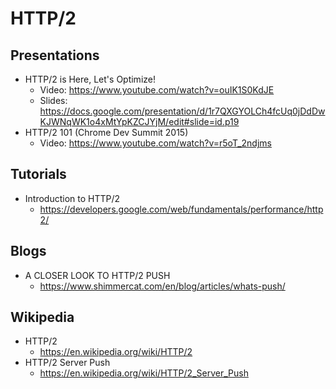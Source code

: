 # HTTP/2

## Presentations
* HTTP/2 is Here, Let's Optimize!
  * Video: https://www.youtube.com/watch?v=ouIK1S0KdJE
  * Slides: https://docs.google.com/presentation/d/1r7QXGYOLCh4fcUq0jDdDwKJWNqWK1o4xMtYpKZCJYjM/edit#slide=id.p19
* HTTP/2 101 (Chrome Dev Summit 2015)
  * Video: https://www.youtube.com/watch?v=r5oT_2ndjms

## Tutorials
* Introduction to HTTP/2
  * https://developers.google.com/web/fundamentals/performance/http2/

## Blogs
* A CLOSER LOOK TO HTTP/2 PUSH
  * https://www.shimmercat.com/en/blog/articles/whats-push/

## Wikipedia
* HTTP/2
  * https://en.wikipedia.org/wiki/HTTP/2
* HTTP/2 Server Push
  * https://en.wikipedia.org/wiki/HTTP/2_Server_Push

